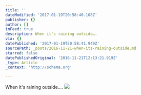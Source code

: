 ```yaml
---
title: ''
dateModified: '2017-01-19T20:58:40.108Z'
publisher: {}
author: []
inFeed: true
description: When it's raining outside….
via: {}
datePublished: '2017-01-19T20:58:41.949Z'
sourcePath: _posts/2016-11-21-when-its-raining-outside.md
starred: false
datePublishedOriginal: '2016-11-21T12:13:21.919Z'
_type: Article
_context: 'http://schema.org'

---
```

When it's raining outside....
![](https://the-grid-user-content.s3-us-west-2.amazonaws.com/6f643889-e5f2-4843-b220-5e34861d2ae7.jpg)